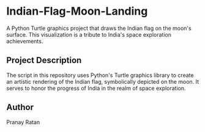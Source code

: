 # Indian-Flag-Moon-Landing

A Python Turtle graphics project that draws the Indian flag on the moon's surface. This visualization is a tribute to India's space exploration achievements.

## Project Description

The script in this repository uses Python's Turtle graphics library to create an artistic rendering of the Indian flag, symbolically depicted on the moon. It serves to honor the progress of India in the realm of space exploration.
## Author

Pranay Ratan
